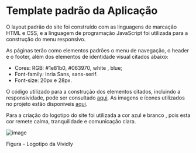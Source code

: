 # Template padrão da Aplicação

O layout padrão do site foi construído com as linguagens de marcação HTML e CSS, e a linguagem de programação JavaScript foi utilizada para a construção do menu responsivo.

As páginas terão como elementos padrões o menu de navegação, o header e o footer, além dos elementos de identidade visual citados abaixo:

<ul>
<li>Cores: RGB: #1e81b0, #063970, white , blue;</li>
<li>Font-family: Inria Sans, sans-serif.</li>
<li>Font-size: 20px e 28px. </li>
</ul>
  
O código utilizado para a construção dos elementos citados, incluindo a responsividade, pode ser consultado <a href="codigo-fonte">aqui</a>.
As imagens e ícones utilizados no projeto estão disponíveis <a href="codigo-fonte/Imagens">aqui</a>.

Para a criação do logotipo do site foi utilizada a cor azul e branco , pois esta cor remete  calma, tranquilidade e comunicação clara.

![image](https://github.com/ICEI-PUC-Minas-PMV-ADS/pmv-ads-2024-1-e1-proj-web-t11-pmv-ads-2024-1-e1-proj-web-t11-vividly/assets/164579007/9e912b0b-ba5e-4c23-a99c-6396d5859077)

Figura  - Logotipo da Vividly
